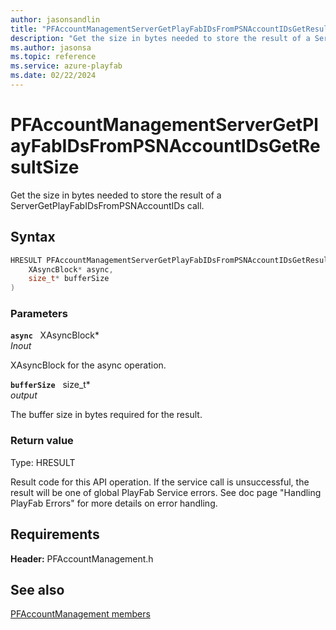 ```yaml
---
author: jasonsandlin
title: "PFAccountManagementServerGetPlayFabIDsFromPSNAccountIDsGetResultSize"
description: "Get the size in bytes needed to store the result of a ServerGetPlayFabIDsFromPSNAccountIDs call."
ms.author: jasonsa
ms.topic: reference
ms.service: azure-playfab
ms.date: 02/22/2024
---
```


# PFAccountManagementServerGetPlayFabIDsFromPSNAccountIDsGetResultSize  

Get the size in bytes needed to store the result of a ServerGetPlayFabIDsFromPSNAccountIDs call.  

## Syntax  
  
```cpp
HRESULT PFAccountManagementServerGetPlayFabIDsFromPSNAccountIDsGetResultSize(  
    XAsyncBlock* async,  
    size_t* bufferSize  
)  
```  
  
### Parameters  
  
**`async`** &nbsp; XAsyncBlock*  
*_Inout_*  
  
XAsyncBlock for the async operation.  
  
**`bufferSize`** &nbsp; size_t*  
*output*  
  
The buffer size in bytes required for the result.  
  
  
### Return value
Type: HRESULT
  
Result code for this API operation. If the service call is unsuccessful, the result will be one of global PlayFab Service errors. See doc page "Handling PlayFab Errors" for more details on error handling.
  
  
## Requirements  
  
**Header:** PFAccountManagement.h
  
## See also  
[PFAccountManagement members](../pfaccountmanagement_members.md)  

  
  
